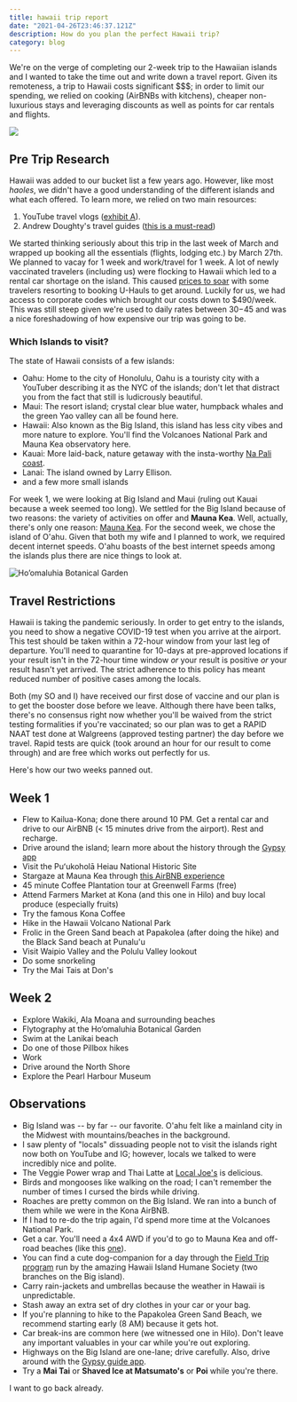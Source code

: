 ```yaml
---
title: hawaii trip report 
date: "2021-04-26T23:46:37.121Z"
description: How do you plan the perfect Hawaii trip?
category: blog
---
```


We're on the verge of completing our 2-week trip to the Hawaiian islands and I wanted to take the time out and write down a travel report. Given its remoteness, a trip to Hawaii costs significant $$$; in order to limit our spending, we relied on cooking (AirBNBs with kitchens), cheaper non-luxurious stays and leveraging discounts as well as points for car rentals and flights.

![](./hawaii-1.png)

## Pre Trip Research

Hawaii was added to our bucket list a few years ago. However, like most *haoles*, we didn't have a good understanding of the different islands and what each offered. To learn more, we relied on two main resources: 

1. YouTube travel vlogs ([exhibit A](https://www.youtube.com/watch?v=7mpqkHLyi-A)). 
2. Andrew Doughty's travel guides ([this is a must-read](https://www.goodreads.com/book/show/44451059-hawaii-the-big-island-revealed)) 

We started thinking seriously about this trip in the last week of March and wrapped up booking all the essentials (flights, lodging etc.) by March 27th. We planned to vacay for 1 week and work/travel for 1 week. A lot of newly vaccinated travelers (including us) were flocking to Hawaii which led to a rental car shortage on the island. This caused [prices to soar](https://www.hawaiinewsnow.com/2021/03/29/day-rent-car-low-supply-surging-demand-are-pushing-up-prices-hawaii/) with some travelers resorting to booking U-Hauls to get around. Luckily for us, we had access to corporate codes which brought our costs down to $490/week. This was still steep given we're used to daily rates between $30-$45 and was a nice foreshadowing of how expensive our trip was going to be.

### Which Islands to visit?

The state of Hawaii consists of a few islands: 

- Oahu: Home to the city of Honolulu, Oahu is a touristy city with a YouTuber describing it as the NYC of the islands; don't let that distract you from the fact that still is ludicrously beautiful. 
- Maui: The resort island; crystal clear blue water, humpback whales and the green Yao valley can all be found here.
- Hawaii: Also known as the Big Island, this island has less city vibes and more nature to explore. You'll find the Volcanoes National Park and Mauna Kea observatory here.
- Kauai: More laid-back, nature getaway with the insta-worthy [Na Pali coast](https://www.kauai.com/napali-coast).
- Lanai: The island owned by Larry Ellison.
- and a few more small islands

For week 1, we were looking at Big Island and Maui (ruling out Kauai because a week seemed too long). We settled for the Big Island because of two reasons: the variety of activities on offer and **Mauna Kea**. Well, actually, there's only one reason: [Mauna Kea](https://www.instagram.com/explore/tags/maunakea/). For the second week, we chose the island of O'ahu. Given that both my wife and I planned to work, we required decent internet speeds. O'ahu boasts of the best internet speeds among the islands plus there are nice things to look at.

![Ho’omaluhia Botanical Garden](./BotanicalGardens.png)

## Travel Restrictions

Hawaii is taking the pandemic seriously. In order to get entry to the islands, you need to show a negative COVID-19 test when you arrive at the airport. This test should be taken within a 72-hour window from your last leg of departure. You'll need to quarantine for 10-days at pre-approved locations if your result isn't in the 72-hour time window *or* your result is positive *or* your result hasn't yet arrived. The strict adherence to this policy has meant reduced number of positive cases among the locals. 

Both (my SO and I) have received our first dose of vaccine and our plan is to get the booster dose before we leave. Although there have been talks, there's no consensus right now whether you'll be waived from the strict testing formalities if you're vaccinated; so our plan was to get a RAPID NAAT test done at Walgreens (approved testing partner) the day before we travel. Rapid tests are quick (took around an hour for our result to come through) and are free which works out perfectly for us.

Here's how our two weeks panned out.

## Week 1

- Flew to Kailua-Kona; done  there around 10 PM. Get a rental car and drive to our AirBNB (< 15 minutes drive from the airport). Rest and recharge.
- Drive around the island; learn more about the history through the [Gypsy app](https://gypsyguide.com/tour/big-island-hawaii/)
- Visit the Puʻukoholā Heiau National Historic Site
- Stargaze at Mauna Kea through [this AirBNB experience](https://www.airbnb.com/experiences/232756?guests=1&adults=1&s=67&unique_share_id=cc229562-e8be-49ac-b0f3-d4c09495bcec)
- 45 minute Coffee Plantation tour at Greenwell Farms (free)
- Attend Farmers Market at Kona (and this one in Hilo) and buy local produce (especially fruits)
- Try the famous Kona Coffee
- Hike in the Hawaii Volcano National Park
- Frolic in the Green Sand beach at Papakolea (after doing the hike) and the Black Sand beach at Punalu'u
- Visit Waipio Valley and the Polulu Valley lookout
- Do some snorkeling
- Try the Mai Tais at Don's

## Week 2

- Explore Wakiki, Ala Moana and surrounding beaches
- Flytography at the Ho‘omaluhia Botanical Garden
- Swim at the Lanikai beach
- Do one of those Pillbox hikes
- Work
- Drive around the North Shore
- Explore the Pearl Harbour Museum

## Observations

- Big Island was -- by far -- our favorite. O'ahu felt like a mainland city in the Midwest with mountains/beaches in the background.
- I saw plenty of "locals" dissuading people not to visit the islands right now both on YouTube and IG; however, locals we talked to were incredibly nice and polite.
- The Veggie Power wrap and Thai Latte at [Local Joe's](https://www.yelp.com/biz/local-joe-honolulu?uid=2f2qc2OzVxTgVNi6NrhEUA&utm_campaign=www_business_share_popup&utm_medium=copy_link) is delicious.
- Birds and mongooses like walking on the road; I can't remember the number of times I cursed the birds while driving.
- Roaches are pretty common on the Big Island. We ran into a bunch of them while we were in the Kona AirBNB.
- If I had to re-do the trip again, I'd spend more time at the Volcanoes National Park.
- Get a car. You'll need a 4x4 AWD if you'd to go to Mauna Kea and off-road beaches (like this [one](https://foursquare.com/v/makalawena-beach/4b5509aff964a520d5d827e3)).
- You can find a cute dog-companion for a day through the [Field Trip program](http://hihs.org/adoption/dogs) run by the amazing Hawaii Island Humane Society (two branches on the Big island).
- Carry rain-jackets and umbrellas because the weather in Hawaii is unpredictable. 
- Stash away an extra set of dry clothes in your car or your bag.
- If you're planning to hike to the Papakolea Green Sand Beach, we recommend starting early (8 AM) because it gets hot.
- Car break-ins are common here (we witnessed one in Hilo). Don't leave any important valuables in your car while you're out exploring.
- Highways on the Big Island are one-lane; drive carefully. Also, drive around with the [Gypsy guide app](https://gypsyguide.com/).
- Try a **Mai Tai** or **Shaved Ice at Matsumato's** or **Poi** while you're there.


I want to go back already.